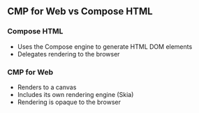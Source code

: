 ## CMP for Web vs Compose HTML

### Compose HTML

* Uses the Compose engine to generate HTML DOM elements
* Delegates rendering to the browser

### CMP for Web

* Renders to a canvas
* Includes its own rendering engine (Skia)
* Rendering is opaque to the browser
